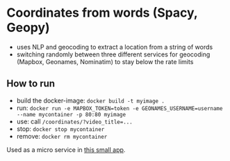 # Coordinates from words (Spacy, Geopy)
- uses NLP and geocoding to extract a location from a string of words
- switching randomly between three different services for geocoding (Mapbox, Geonames, Nominatim) to stay below the rate limits

## How to run
- build the docker-image: `docker build -t myimage .`
- run: `docker run -e MAPBOX_TOKEN=token -e GEONAMES_USERNAME=username --name mycontainer -p 80:80 myimage`
- use: call `/coordinates/?video_title=...`
- stop: `docker stop mycontainer`
- remove: `docker rm mycontainer`

Used as a micro service in [this small app](https://github.com/adeveloper-wq/youtube-map-backend).